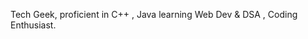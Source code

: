 Tech Geek, proficient in C++ , Java 
learning Web Dev & DSA , Coding Enthusiast.

<!---
Umeshhsharma07/Umeshhsharma07 is a ✨ special ✨ repository because its `README.md` (this file) appears on your GitHub profile.
You can click the Preview link to take a look at your changes.
--->
